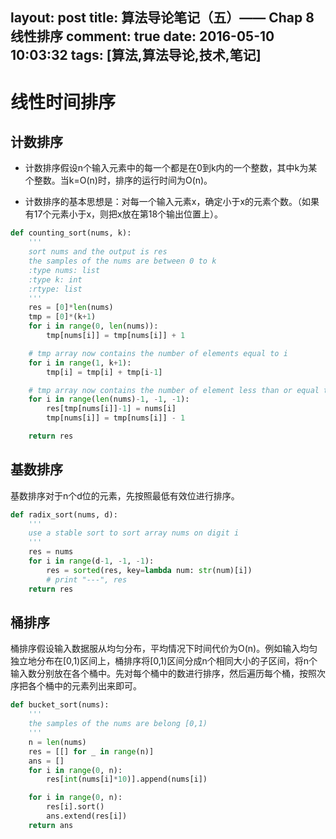 layout: post
title: 算法导论笔记（五）—— Chap 8 线性排序
comment: true
date: 2016-05-10 10:03:32
tags: [算法,算法导论,技术,笔记] 
---

# 线性时间排序

## 计数排序

- 计数排序假设n个输入元素中的每一个都是在0到k内的一个整数，其中k为某个整数。当k=O(n)时，排序的运行时间为O(n)。


- 计数排序的基本思想是：对每一个输入元素x，确定小于x的元素个数。（如果有17个元素小于x，则把x放在第18个输出位置上）。

<!-- more -->

```python
def counting_sort(nums, k):
	'''
	sort nums and the output is res
	the samples of the nums are between 0 to k
	:type nums: list
	:type k: int
	:rtype: list
	'''
	res = [0]*len(nums)
	tmp = [0]*(k+1)
	for i in range(0, len(nums)):
		tmp[nums[i]] = tmp[nums[i]] + 1

	# tmp array now contains the number of elements equal to i
	for i in range(1, k+1):
		tmp[i] = tmp[i] + tmp[i-1]

	# tmp array now contains the number of element less than or equal to i
	for i in range(len(nums)-1, -1, -1):
		res[tmp[nums[i]]-1] = nums[i]
		tmp[nums[i]] = tmp[nums[i]] - 1

	return res
```

## 基数排序

基数排序对于n个d位的元素，先按照最低有效位进行排序。

```python
def radix_sort(nums, d):
	'''
	use a stable sort to sort array nums on digit i
	'''
	res = nums
	for i in range(d-1, -1, -1):
		res = sorted(res, key=lambda num: str(num)[i])
		# print "---", res
	return res
```

## 桶排序

桶排序假设输入数据服从均匀分布，平均情况下时间代价为O(n)。例如输入均匀独立地分布在[0,1)区间上，桶排序将[0,1)区间分成n个相同大小的子区间，将n个输入数分别放在各个桶中。先对每个桶中的数进行排序，然后遍历每个桶，按照次序把各个桶中的元素列出来即可。

```python
def bucket_sort(nums):
	'''
	the samples of the nums are belong [0,1)
	'''
	n = len(nums)
	res = [[] for _ in range(n)]
	ans = []
	for i in range(0, n):
		res[int(nums[i]*10)].append(nums[i])

	for i in range(0, n):
		res[i].sort()
		ans.extend(res[i])
	return ans
```